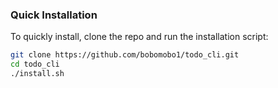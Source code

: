 ### Quick Installation

To quickly install, clone the repo and run the installation script:

```bash
git clone https://github.com/bobomobo1/todo_cli.git
cd todo_cli
./install.sh
```

